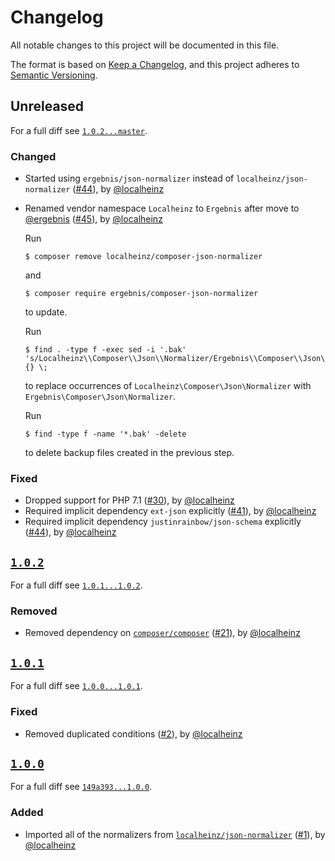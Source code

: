 # Changelog

All notable changes to this project will be documented in this file.

The format is based on [Keep a Changelog](https://keepachangelog.com/en/1.0.0/), and this project adheres to [Semantic Versioning](https://semver.org/spec/v2.0.0.html).

## Unreleased

For a full diff see [`1.0.2...master`][1.0.2...master].

### Changed

* Started using `ergebnis/json-normalizer` instead of `localheinz/json-normalizer` ([#44]), by [@localheinz]
* Renamed vendor namespace `Localheinz` to `Ergebnis` after move to [@ergebnis] ([#45]), by [@localheinz]

  Run

  ```
  $ composer remove localheinz/composer-json-normalizer
  ```

  and

  ```
  $ composer require ergebnis/composer-json-normalizer
  ```

  to update.

  Run

  ```
  $ find . -type f -exec sed -i '.bak' 's/Localheinz\\Composer\\Json\\Normalizer/Ergebnis\\Composer\\Json\\Normalizer/g' {} \;
  ```

  to replace occurrences of `Localheinz\Composer\Json\Normalizer` with `Ergebnis\Composer\Json\Normalizer`.

  Run

  ```
  $ find -type f -name '*.bak' -delete
  ```

  to delete backup files created in the previous step.

### Fixed

* Dropped support for PHP 7.1 ([#30]), by [@localheinz]
* Required implicit dependency `ext-json` explicitly ([#41]), by [@localheinz]
* Required implicit dependency `justinrainbow/json-schema` explicitly ([#44]), by [@localheinz]

## [`1.0.2`][1.0.2]

For a full diff see [`1.0.1...1.0.2`][1.0.1...1.0.2].

### Removed

* Removed dependency on [`composer/composer`](https://github.com/composer/composer) ([#21]), by [@localheinz]

## [`1.0.1`][1.0.1]

For a full diff see [`1.0.0...1.0.1`][1.0.0...1.0.1].

### Fixed

* Removed duplicated conditions ([#2]), by [@localheinz]

## [`1.0.0`][1.0.0]

For a full diff see [`149a393...1.0.0`][149a393...1.0.0].

### Added

* Imported all of the normalizers from [`localheinz/json-normalizer`](https://github.com/localheinz/composer-normalize/tree/dcf55c24e2dfa49f7be594bfe50aa3c636b84501) ([#1]), by [@localheinz]

[1.0.0]: https://github.com/ergebnis/composer-json-normalizer/releases/tag/1.0.0
[1.0.1]: https://github.com/ergebnis/composer-json-normalizer/releases/tag/1.0.1
[1.0.2]: https://github.com/ergebnis/composer-json-normalizer/releases/tag/1.0.2

[149a393...1.0.0]: https://github.com/ergebnis/composer-json-normalizer/compare/149a393...1.0.0
[1.0.0...1.0.1]: https://github.com/ergebnis/composer-json-normalizer/compare/1.0.0...1.0.1
[1.0.1...1.0.2]: https://github.com/ergebnis/composer-json-normalizer/compare/1.0.1...1.0.2
[1.0.2...master]: https://github.com/ergebnis/composer-json-normalizer/compare/1.0.2...master

[#1]: https://github.com/ergebnis/composer-json-normalizer/pull/1
[#2]: https://github.com/ergebnis/composer-json-normalizer/pull/2
[#21]: https://github.com/ergebnis/composer-json-normalizer/pull/21
[#30]: https://github.com/ergebnis/composer-json-normalizer/pull/30
[#41]: https://github.com/ergebnis/composer-json-normalizer/pull/41
[#44]: https://github.com/ergebnis/composer-json-normalizer/pull/44
[#45]: https://github.com/ergebnis/composer-json-normalizer/pull/45

[@ergebnis]: https://github.com/ergebnis
[@localheinz]: https://github.com/localheinz
